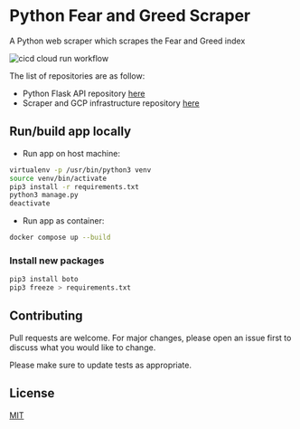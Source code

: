 # Python Fear and Greed Scraper

A Python web scraper which scrapes the Fear and Greed index

![cicd cloud run workflow](https://github.com/MatthewCYLau/python-fear-greed-scraper/actions/workflows/cicd-cloud-run.yaml/badge.svg)

The list of repositories are as follow:

- Python Flask API repository [here](https://github.com/MatthewCYLau/python-fear-greed-api)
- Scraper and GCP infrastructure repository [here](https://github.com/MatthewCYLau/python-fear-greed-scraper)

## Run/build app locally

- Run app on host machine:

```bash
virtualenv -p /usr/bin/python3 venv
source venv/bin/activate
pip3 install -r requirements.txt 
python3 manage.py 
deactivate 
```

- Run app as container:

```bash
docker compose up --build
```

### Install new packages

```bash
pip3 install boto 
pip3 freeze > requirements.txt
```

## Contributing

Pull requests are welcome. For major changes, please open an issue first
to discuss what you would like to change.

Please make sure to update tests as appropriate.

## License

[MIT](https://choosealicense.com/licenses/mit/)